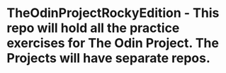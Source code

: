 # TheOdinProjectRockyEdition - This repo will hold all the practice exercises for The Odin Project. The Projects will have separate repos.
